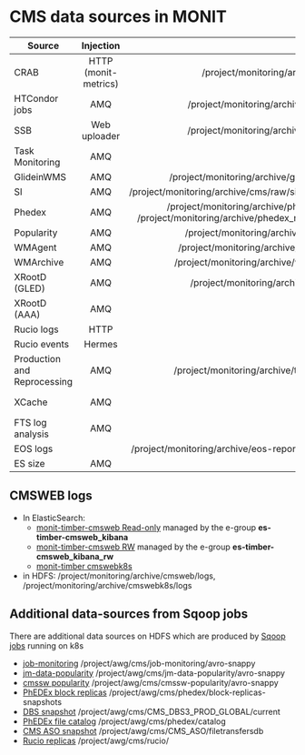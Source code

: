 # CMS data sources in MONIT


| Source        | Injection  | HDFS  |  ES   |
| ------------- |:-------------:| ----------:|------------:|
| CRAB          | HTTP (monit-metrics) | /project/monitoring/archive/crab | [monit_prod_crab_raw](https://monit-kibana.cern.ch/kibana/goto/4aca05357c3b9b1863cb48a61ac6c05d) |
| HTCondor jobs | AMQ   | /project/monitoring/archive/condor/ | [monit_prod_condor_raw_metric](https://monit-kibana.cern.ch/kibana/goto/f481289f8b1c9b5a521809ebb1c73ec9) |
| SSB           | Web uploader | /project/monitoring/archive/cmssst/ | monit_prod_cmssst_* |
| Task Monitoring | AMQ | | [monit_prod_condor_raw_overview](https://monit-kibana.cern.ch/kibana/goto/16641938bdf0e757eb600deff8ec4f58), [monit_prod_condor_raw_task](https://monit-kibana.cern.ch/kibana/goto/e85d02a2411a1646fd33b9973273b7d6) |
| GlideinWMS    | AMQ | /project/monitoring/archive/glideinwms/ | [monit_prod_glideinwms](https://monit-kibana.cern.ch/kibana/goto/9d0192693b83e42d40e96d0182b9c3f6) |
| SI            | AMQ | /project/monitoring/archive/cms/raw/si_condor_* | [monit_prod_cms_raw_si_condor](https://monit-kibana.cern.ch/kibana/goto/d005ebd4f8efebd7eba33e294617281c) |
| Phedex        | AMQ | /project/monitoring/archive/phedex_dbs, /project/monitoring/archive/phedex_replicamon | monit_prod_phedex_dbs_, monit_prod_phedex_replication_* |
| Popularity    | AMQ | /project/monitoring/archive/popagg/ | monit_prod_popagg_* |
| WMAgent       | AMQ | /project/monitoring/archive/wmagent/ | [monit_prod_wmagent](https://monit-kibana.cern.ch/kibana/goto/ddb6ac9588fb8dd5ff3015b86c2a8106) |
| WMArchive     | AMQ | /project/monitoring/archive/wmarchive | [monit_prod_wmarchive](https://monit-kibana.cern.ch/kibana/goto/cfda40d994ab003e17bcde1d7181a2be) |
| XRootD (GLED) | AMQ | /project/monitoring/archive/xrootd/ | monit_prod_xrootd_enr_* |
| XRootD (AAA)  | AMQ | | [monit_prod_cms_raw_aaa-test](https://monit-kibana.cern.ch/kibana/goto/cfc7f48530bfcb510b6d557e632bd5ab), [monit_prod_cms_raw_aaa-ng](https://monit-kibana.cern.ch/kibana/goto/f91632d148761038fd314e909ebaeffb) |
| Rucio logs    | HTTP | | monit_prod_cms-rucio |
| Rucio events  | Hermes | | monit_prod_cms-rucio_raw_events* |
| Production and Reprocessing | AMQ |  /project/monitoring/archive/toolsandint | [monit_prod_toolsandint](https://monit-kibana.cern.ch/kibana/goto/d175ecb6b967a48697d9e5a0ab30e259) |
| XCache        | AMQ | | [monit_prod_cmsxcache_raw_classads](https://monit-kibana.cern.ch/kibana/goto/a94df5af9de3a4d8cb49c12e6cd72db7), [monit_prod_cmsxcache_raw_xrootd](https://monit-kibana.cern.ch/kibana/goto/5655e6a4ba7e2059329eca50e5beaaa2) |
| FTS log analysis | AMQ | | [monit_prod_cms-fts-logsanalysis_raw_metric](https://monit-kibana.cern.ch/kibana/goto/09ad5774e9e52e9bd862d0621d9f2d5e) |
| EOS logs         | | /project/monitoring/archive/eos-report/logs/cms | [MONIT timber](https://monit-timber.cern.ch/kibana/goto/3a94bb41d9b9627462565df8f386164c) |
| ES size | AMQ | | [](https://monit-kibana.cern.ch/kibana/goto/fc44fcd41f4093de9b4d612926984ad4) | 

## CMSWEB logs

- In ElasticSearch:
  - [monit-timber-cmsweb Read-only](https://monit-timber-cmsweb.cern.ch/kibana) managed by the e-group **es-timber-cmsweb_kibana**
  - [monit-timber-cmsweb RW](https://monit-timber-cmsweb.cern.ch/kibana_rw) managed by the e-group **es-timber-cmsweb_kibana_rw**
  - [monit-timber cmswebk8s](https://monit-timber.cern.ch/kibana/goto/690ddc9d47df06cd915455c1bf616b0a)
- in HDFS:  /project/monitoring/archive/cmsweb/logs, /project/monitoring/archive/cmswebk8s/logs           
                
## Additional data-sources from Sqoop jobs

There are additional data sources on HDFS which are produced by [Sqoop jobs](https://github.com/dmwm/CMSKubernetes/tree/master/docker/sqoop/scripts/) running on k8s
- [job-monitoring](https://github.com/dmwm/CMSKubernetes/tree/master/docker/sqoop/scripts/cms-jm.sh) /project/awg/cms/job-monitoring/avro-snappy
- [jm-data-popularity](https://github.com/dmwm/CMSKubernetes/tree/master/docker/sqoop/scripts/jm-cms-data-pop.sh) /project/awg/cms/jm-data-popularity/avro-snappy
- [cmssw popularity](https://github.com/dmwm/CMSKubernetes/tree/master/docker/sqoop/scripts/cmssw-popularity.sh) /project/awg/cms/cmssw-popularity/avro-snappy
- [PhEDEx block replicas](https://github.com/dmwm/CMSKubernetes/tree/master/docker/sqoop/scripts/phedex-blk-replicas-snapshot.sh) /project/awg/cms/phedex/block-replicas-snapshots
- [DBS snapshot](https://github.com/dmwm/CMSKubernetes/tree/master/docker/sqoop/scripts/cms-dbs3-full-copy.sh) /project/awg/cms/CMS_DBS3_PROD_GLOBAL/current
- [PhEDEx file catalog](https://github.com/dmwm/CMSKubernetes/tree/master/docker/sqoop/scripts/phedex-file-catalog.sh) /project/awg/cms/phedex/catalog
- [CMS ASO snapshot](https://github.com/dmwm/CMSKubernetes/tree/master/docker/sqoop/scripts/cms-aso.sh) /project/awg/cms/CMS_ASO/filetransfersdb
- [Rucio replicas](https://github.com/dmwm/CMSKubernetes/tree/master/docker/sqoop/scripts/rucio_replicas.sh) /project/awg/cms/rucio/
